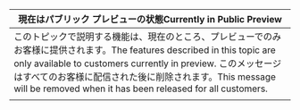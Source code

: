 |                                                                     <span data-ttu-id="d0b1b-101">現在はパブリック プレビューの状態</span><span class="sxs-lookup"><span data-stu-id="d0b1b-101">Currently in Public Preview</span></span>                                                                      |
|----------------------------------------------------------------------------------------------------------------------------------------------------------------------|
| <span data-ttu-id="d0b1b-102">このトピックで説明する機能は、現在のところ、プレビューでのみお客様に提供されます。</span><span class="sxs-lookup"><span data-stu-id="d0b1b-102">The features described in this topic are only available to customers currently in preview.</span></span> <span data-ttu-id="d0b1b-103">このメッセージはすべてのお客様に配信された後に削除されます。</span><span class="sxs-lookup"><span data-stu-id="d0b1b-103">This message will be removed when it has been released for all customers.</span></span> |
|                                                                                                                                                                      |

